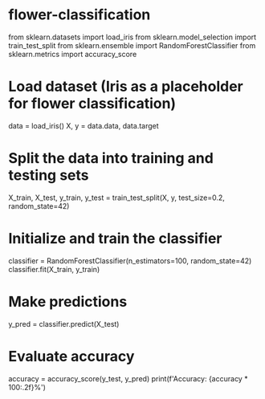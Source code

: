 # flower-classification
from sklearn.datasets import load_iris
from sklearn.model_selection import train_test_split
from sklearn.ensemble import RandomForestClassifier
from sklearn.metrics import accuracy_score

# Load dataset (Iris as a placeholder for flower classification)
data = load_iris()
X, y = data.data, data.target

# Split the data into training and testing sets
X_train, X_test, y_train, y_test = train_test_split(X, y, test_size=0.2, random_state=42)

# Initialize and train the classifier
classifier = RandomForestClassifier(n_estimators=100, random_state=42)
classifier.fit(X_train, y_train)

# Make predictions
y_pred = classifier.predict(X_test)

# Evaluate accuracy
accuracy = accuracy_score(y_test, y_pred)
print(f'Accuracy: {accuracy * 100:.2f}%')
